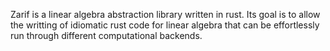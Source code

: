 Zarif is a linear algebra abstraction library written in rust. Its goal is to allow the writting of idiomatic rust code for linear algebra
that can be effortlessly run through different computational backends.